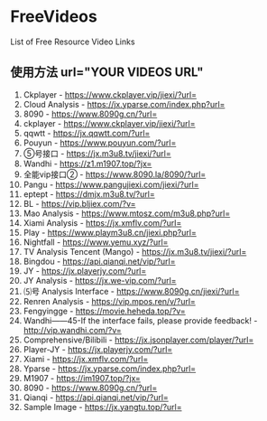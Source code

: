 # FreeVideos
List of Free Resource Video Links

## 使用方法 url="YOUR VIDEOS URL"

1. Ckplayer - https://www.ckplayer.vip/jiexi/?url=
2. Cloud Analysis - https://jx.yparse.com/index.php?url=
3. 8090 - https://www.8090g.cn/?url=
4. ckplayer - https://www.ckplayer.vip/jiexi/?url=
5. qqwtt - https://jx.qqwtt.com/?url=
6. Pouyun - https://www.pouyun.com/?url=
7. ⑤号接口 - https://jx.m3u8.tv/jiexi/?url=
8. Wandhi - https://z1.m1907.top/?jx=
9. 全能vip接口② - https://www.8090.la/8090/?url=
10. Pangu - https://www.pangujiexi.com/jiexi/?url=
11. eptept - https://dmjx.m3u8.tv/?url=
12. BL - https://vip.bljiex.com/?v=
13. Mao Analysis - https://www.mtosz.com/m3u8.php?url=
14. Xiami Analysis - https://jx.xmflv.com/?url=
15. Play - https://www.playm3u8.cn/jiexi.php?url=
16. Nightfall - https://www.yemu.xyz/?url=
17. TV Analysis Tencent (Mango) - https://jx.m3u8.tv/jiexi/?url=
18. Bingdou - https://api.qianqi.net/vip/?url=
19. JY - https://jx.playerjy.com/?url=
20. JY Analysis - https://jx.we-vip.com/?url=
21. ⑸号 Analysis Interface - https://www.8090g.cn/jiexi/?url=
22. Renren Analysis - https://vip.mpos.ren/v/?url=
23. Fengyingge - https://movie.heheda.top/?v=
24. Wandhi——45-If the interface fails, please provide feedback! - http://vip.wandhi.com/?v=
25. Comprehensive/Bilibili - https://jx.jsonplayer.com/player/?url=
26. Player-JY - https://jx.playerjy.com/?url=
27. Xiami - https://jx.xmflv.com/?url=
28. Yparse - https://jx.yparse.com/index.php?url=
29. M1907 - https://im1907.top/?jx=
30. 8090 - https://www.8090g.cn/?url=
31. Qianqi - https://api.qianqi.net/vip/?url=
32. Sample Image - https://jx.yangtu.top/?url=
